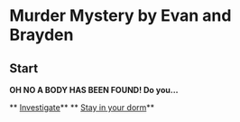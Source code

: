 # Murder Mystery by Evan and Brayden
## Start


**OH NO A BODY HAS BEEN FOUND! Do you...**

** [Investigate]()**
** [Stay in your dorm]()**
